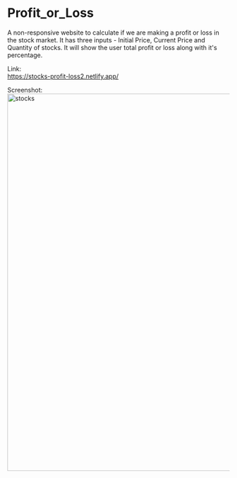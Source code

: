 # Profit_or_Loss
 A non-responsive website to calculate if we are making a profit or loss in the stock market.
 It has three inputs - Initial Price, Current Price and Quantity of stocks.
 It will show the user total profit or loss along with it's percentage.

 Link:<br>
 https://stocks-profit-loss2.netlify.app/

Screenshot:<br>
<img width="855" alt="stocks" src="https://github.com/NP558565/my-projects-portfolio/assets/76566329/99c0ae9d-8b5f-4511-804d-5dc54817bc46">


